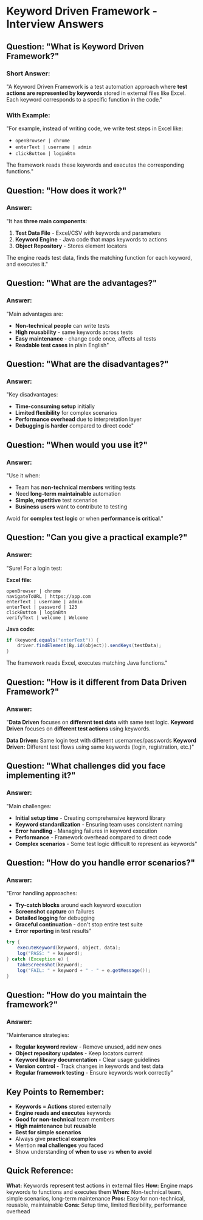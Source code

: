 # Keyword Driven Framework - Interview Answers

## Question: "What is Keyword Driven Framework?"

### Short Answer:
"A Keyword Driven Framework is a test automation approach where **test actions are represented by keywords** stored in external files like Excel. Each keyword corresponds to a specific function in the code."

### With Example:
"For example, instead of writing code, we write test steps in Excel like:
- `openBrowser | chrome`
- `enterText | username | admin`  
- `clickButton | loginBtn`

The framework reads these keywords and executes the corresponding functions."

## Question: "How does it work?"

### Answer:
"It has **three main components**:

1. **Test Data File** - Excel/CSV with keywords and parameters
2. **Keyword Engine** - Java code that maps keywords to actions
3. **Object Repository** - Stores element locators

The engine reads test data, finds the matching function for each keyword, and executes it."

## Question: "What are the advantages?"

### Answer:
"Main advantages are:
- **Non-technical people** can write tests
- **High reusability** - same keywords across tests
- **Easy maintenance** - change code once, affects all tests
- **Readable test cases** in plain English"

## Question: "What are the disadvantages?"

### Answer:
"Key disadvantages:
- **Time-consuming setup** initially
- **Limited flexibility** for complex scenarios
- **Performance overhead** due to interpretation layer
- **Debugging is harder** compared to direct code"

## Question: "When would you use it?"

### Answer:
"Use it when:
- Team has **non-technical members** writing tests
- Need **long-term maintainable** automation
- **Simple, repetitive** test scenarios
- **Business users** want to contribute to testing

Avoid for **complex test logic** or when **performance is critical**."

## Question: "Can you give a practical example?"

### Answer:
"Sure! For a login test:

**Excel file:**
```
openBrowser | chrome
navigateToURL | https://app.com
enterText | username | admin
enterText | password | 123
clickButton | loginBtn
verifyText | welcome | Welcome
```

**Java code:**
```java
if (keyword.equals("enterText")) {
    driver.findElement(By.id(object)).sendKeys(testData);
}
```

The framework reads Excel, executes matching Java functions."

## Question: "How is it different from Data Driven Framework?"

### Answer:
"**Data Driven** focuses on **different test data** with same test logic.
**Keyword Driven** focuses on **different test actions** using keywords.

**Data Driven:** Same login test with different usernames/passwords
**Keyword Driven:** Different test flows using same keywords (login, registration, etc.)"

## Question: "What challenges did you face implementing it?"

### Answer:
"Main challenges:
- **Initial setup time** - Creating comprehensive keyword library
- **Keyword standardization** - Ensuring team uses consistent naming
- **Error handling** - Managing failures in keyword execution
- **Performance** - Framework overhead compared to direct code
- **Complex scenarios** - Some test logic difficult to represent as keywords"

## Question: "How do you handle error scenarios?"

### Answer:
"Error handling approaches:
- **Try-catch blocks** around each keyword execution
- **Screenshot capture** on failures
- **Detailed logging** for debugging
- **Graceful continuation** - don't stop entire test suite
- **Error reporting** in test results"

```java
try {
    executeKeyword(keyword, object, data);
    log("PASS: " + keyword);
} catch (Exception e) {
    takeScreenshot(keyword);
    log("FAIL: " + keyword + " - " + e.getMessage());
}
```

## Question: "How do you maintain the framework?"

### Answer:
"Maintenance strategies:
- **Regular keyword review** - Remove unused, add new ones
- **Object repository updates** - Keep locators current
- **Keyword library documentation** - Clear usage guidelines
- **Version control** - Track changes in keywords and test data
- **Regular framework testing** - Ensure keywords work correctly"

## Key Points to Remember:

- **Keywords = Actions** stored externally
- **Engine reads and executes** keywords  
- **Good for non-technical** team members
- **High maintenance** but **reusable**
- **Best for simple scenarios**
- Always give **practical examples**
- Mention **real challenges** you faced
- Show understanding of **when to use** vs **when to avoid**

## Quick Reference:

**What:** Keywords represent test actions in external files
**How:** Engine maps keywords to functions and executes them
**When:** Non-technical team, simple scenarios, long-term maintenance
**Pros:** Easy for non-technical, reusable, maintainable
**Cons:** Setup time, limited flexibility, performance overhead
